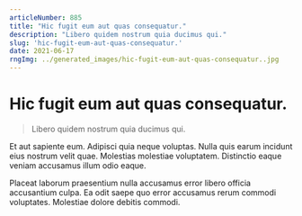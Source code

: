 ```yaml
---
articleNumber: 885
title: "Hic fugit eum aut quas consequatur."
description: "Libero quidem nostrum quia ducimus qui."
slug: 'hic-fugit-eum-aut-quas-consequatur.'
date: 2021-06-17
rngImg: ../generated_images/hic-fugit-eum-aut-quas-consequatur..jpg
---
```


# Hic fugit eum aut quas consequatur.

> Libero quidem nostrum quia ducimus qui.

Et aut sapiente eum. Adipisci quia neque voluptas. Nulla quis earum incidunt eius nostrum velit quae. Molestias molestiae voluptatem. Distinctio eaque veniam accusamus illum odio eaque.
 Placeat laborum praesentium nulla accusamus error libero officia accusantium culpa. Ea odit saepe quo error accusamus rerum commodi voluptates. Molestiae dolore debitis commodi.
